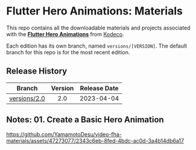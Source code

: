 # Flutter Hero Animations: Materials

This repo contains all the downloadable materials and projects associated with the **[Flutter Hero Animations](https://www.kodeco.com/37782226-flutter-hero-animations)** from [Kodeco](https://www.kodeco.com).

Each edition has its own branch, named `versions/[VERSION]`. The default branch for this repo is for the most recent edition.

## Release History

| Branch                                                                                  | Version | Release Date |
| --------------------------------------------------------------------------------------- |:-------:|:------------:|
| [versions/2.0](https://github.com/kodecocodes/video-fha-materials/tree/versions/2.0) | 2.0     | 2023-04-04   |

## Notes: 01. Create a Basic Hero Animation

https://github.com/YamamotoDesu/video-fha-materials/assets/47273077/2343c6eb-8fed-4bdc-ac0d-3a4b14db6a17




